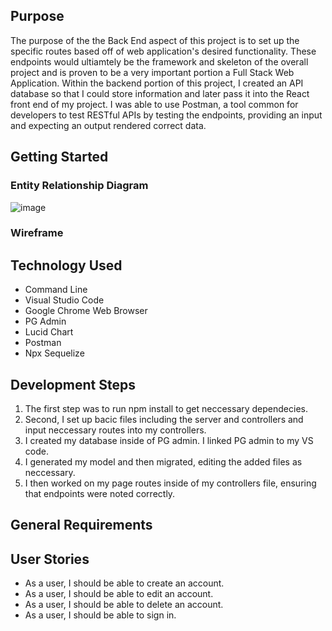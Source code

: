 ## Purpose 
The purpose of the the Back End aspect of this project is to set up the specific routes based off of web application's desired functionality. These endpoints would ultiamtely be the framework and skeleton of the overall project and is proven to be a very important portion a Full Stack Web Application. Within the backend portion of this project, I created an API database so that I could store information and later pass it into the React front end of my project. I was able to use Postman, a tool common for developers to test RESTful APIs by testing the endpoints, providing an input and expecting an output rendered correct data. 

## Getting Started
### Entity Relationship Diagram

![image](https://user-images.githubusercontent.com/68744076/102092105-4b982780-3de5-11eb-86fd-565703f70ce8.png)

### Wireframe


## Technology Used

* Command Line
* Visual Studio Code
* Google Chrome Web Browser
* PG Admin
* Lucid Chart 
* Postman
* Npx Sequelize


## Development Steps
1. The first step was to run npm install to get neccessary dependecies. 
2. Second, I set up bacic files including the server and controllers and input neccessary routes into my controllers.
3. I created my database inside of PG admin. I linked PG admin to my VS code. 
4. I generated my model and then migrated, editing the added files as neccessary. 
5. I then worked on my page routes inside of my controllers file, ensuring that endpoints were noted correctly. 


## General Requirements
## User Stories 
* As a user, I should be able to create an account.
* As a user, I should be able to edit an account.
* As a user, I should be able to delete an account.
* As a user, I should be able to sign in. 
